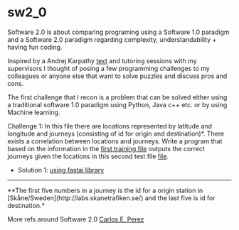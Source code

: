 # sw2_0
Software 2.0 is about comparing programing using a Software 1.0 paradigm and a Software 2.0 paradigm regarding complexity, understandability + having fun coding.

Inspired by a Andrej Karpathy [text](https://medium.com/@karpathy/software-2-0-a64152b37c35) and tutoring sessions with my supervisors I thought of posing a few programming challenges to my colleagues or anyone else that want to solve puzzles and discuss pros and cons.

The first challenge that I recon is a problem that can be solved either using a traditional software 1.0 paradigm using Python, Java c++ etc. or by using Machine learning.

Challenge 1:
In this file there are locations represented by latitude and longitude and journeys (consisting of id for origin and destination)*. There exists a correlation between locations and journeys. Write a program that based on the information in the [first training file](data.csv) outputs the correct journeys given the locations in this second test file [file](dataTest).

* Solution 1: [using fastai library](fastai.ipynb)

<hr>
**The first five numbers in a journey is the id for a origin station in [Skåne/Sweden](http://labs.skanetrafiken.se/) and the last five is id for destination.*

More refs around Software 2.0
[Carlos E. Perez](https://medium.com/intuitionmachine/is-deep-learning-software-2-0-cc7ad46b138f)
